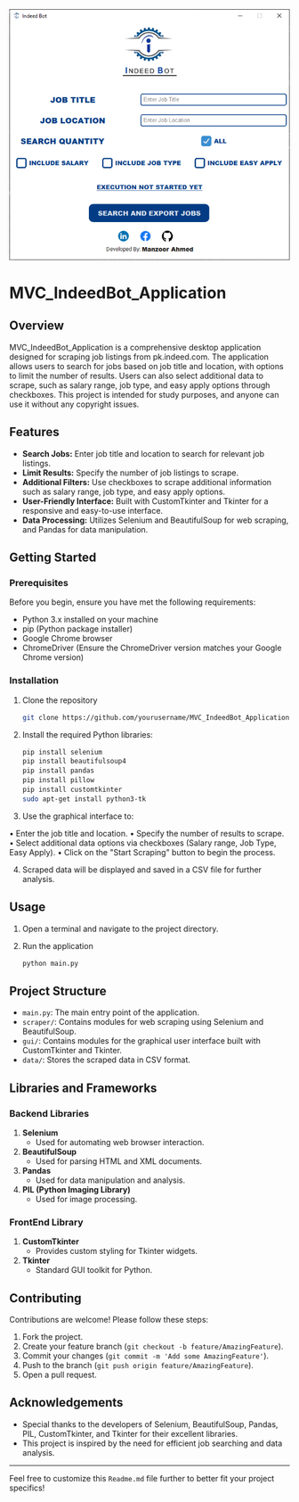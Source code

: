 <div align="center">
  <img src="Assets/Window.PNG" alt="MVC_IndeedBot_Application">
</div>

# MVC_IndeedBot_Application

## Overview

MVC_IndeedBot_Application is a comprehensive desktop application designed for scraping job listings from pk.indeed.com. The application allows users to search for jobs based on job title and location, with options to limit the number of results. Users can also select additional data to scrape, such as salary range, job type, and easy apply options through checkboxes. This project is intended for study purposes, and anyone can use it without any copyright issues.

## Features

- **Search Jobs:** Enter job title and location to search for relevant job listings.
- **Limit Results:** Specify the number of job listings to scrape.
- **Additional Filters:** Use checkboxes to scrape additional information such as salary range, job type, and easy apply options.
- **User-Friendly Interface:** Built with CustomTkinter and Tkinter for a responsive and easy-to-use interface.
- **Data Processing:** Utilizes Selenium and BeautifulSoup for web scraping, and Pandas for data manipulation.

## Getting Started

### Prerequisites

Before you begin, ensure you have met the following requirements:

- Python 3.x installed on your machine
- pip (Python package installer)
- Google Chrome browser
- ChromeDriver (Ensure the ChromeDriver version matches your Google Chrome version)

### Installation

1. Clone the repository

   ```sh
   git clone https://github.com/yourusername/MVC_IndeedBot_Application.git

2. Install the required Python libraries:

   ```sh
   pip install selenium
   pip install beautifulsoup4
   pip install pandas
   pip install pillow
   pip install customtkinter
   sudo apt-get install python3-tk

3. Use the graphical interface to:

  • Enter the job title and location.
  • Specify the number of results to scrape.
  • Select additional data options via checkboxes (Salary range, Job Type, Easy Apply).
  • Click on the "Start Scraping" button to begin the process.

4. Scraped data will be displayed and saved in a CSV file for further analysis.

## Usage

1. Open a terminal and navigate to the project directory.

2. Run the application

   ```sh
   python main.py

## Project Structure

- `main.py`: The main entry point of the application.
- `scraper/`: Contains modules for web scraping using Selenium and BeautifulSoup.
- `gui/`: Contains modules for the graphical user interface built with CustomTkinter and Tkinter.
- `data/`: Stores the scraped data in CSV format.

## Libraries and Frameworks

### Backend Libraries

1. **Selenium**
   - Used for automating web browser interaction.
2. **BeautifulSoup**
   - Used for parsing HTML and XML documents.
3. **Pandas**
   - Used for data manipulation and analysis.
4. **PIL (Python Imaging Library)**
   - Used for image processing.

### FrontEnd Library

1. **CustomTkinter**
   - Provides custom styling for Tkinter widgets.
2. **Tkinter**
   - Standard GUI toolkit for Python.

## Contributing

Contributions are welcome! Please follow these steps:

1. Fork the project.
2. Create your feature branch (`git checkout -b feature/AmazingFeature`).
3. Commit your changes (`git commit -m 'Add some AmazingFeature'`).
4. Push to the branch (`git push origin feature/AmazingFeature`).
5. Open a pull request.

## Acknowledgements

- Special thanks to the developers of Selenium, BeautifulSoup, Pandas, PIL, CustomTkinter, and Tkinter for their excellent libraries.
- This project is inspired by the need for efficient job searching and data analysis.

---

Feel free to customize this `Readme.md` file further to better fit your project specifics!

